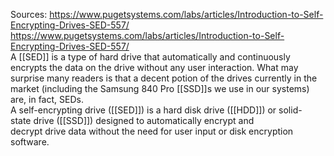 Sources:
https://www.pugetsystems.com/labs/articles/Introduction-to-Self-Encrypting-Drives-SED-557/
https://www.pugetsystems.com/labs/articles/Introduction-to-Self-Encrypting-Drives-SED-557/
\
A [[SED]] is a type of hard drive that automatically and continuously encrypts the data on the drive without any user interaction. What may surprise many readers is that a decent potion of the drives currently in the market (including the Samsung 840 Pro [[SSD]]s we use in our systems) are, in fact, SEDs.
\
A self-encrypting drive ([[SED]]) is a hard disk drive ([[HDD]]) or solid-state drive ([[SSD]]) designed to automatically encrypt and decrypt drive data without the need for user input or disk encryption software.
